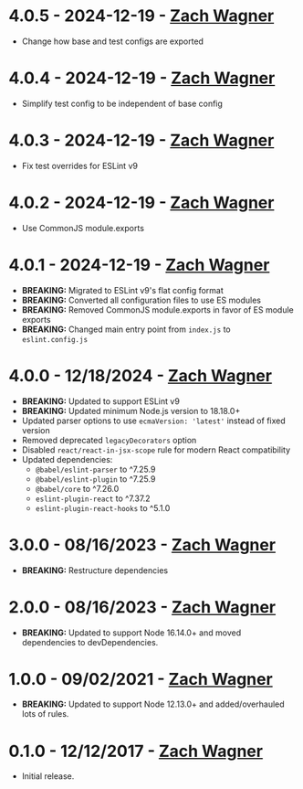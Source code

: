 # 4.0.5 - 2024-12-19 - [Zach Wagner](mailto:zwagner86@gmail.com)
-   Change how base and test configs are exported

# 4.0.4 - 2024-12-19 - [Zach Wagner](mailto:zwagner86@gmail.com)
-   Simplify test config to be independent of base config

# 4.0.3 - 2024-12-19 - [Zach Wagner](mailto:zwagner86@gmail.com)
-   Fix test overrides for ESLint v9

# 4.0.2 - 2024-12-19 - [Zach Wagner](mailto:zwagner86@gmail.com)
-   Use CommonJS module.exports

# 4.0.1 - 2024-12-19 - [Zach Wagner](mailto:zwagner86@gmail.com)
-   **BREAKING:** Migrated to ESLint v9's flat config format
-   **BREAKING:** Converted all configuration files to use ES modules
-   **BREAKING:** Removed CommonJS module.exports in favor of ES module exports
-   **BREAKING:** Changed main entry point from `index.js` to `eslint.config.js`

# 4.0.0 - 12/18/2024 - [Zach Wagner](mailto:zwagner86@gmail.com)
-   **BREAKING:** Updated to support ESLint v9
-   **BREAKING:** Updated minimum Node.js version to 18.18.0+
-   Updated parser options to use `ecmaVersion: 'latest'` instead of fixed version
-   Removed deprecated `legacyDecorators` option
-   Disabled `react/react-in-jsx-scope` rule for modern React compatibility
-   Updated dependencies:
    -   `@babel/eslint-parser` to ^7.25.9
    -   `@babel/eslint-plugin` to ^7.25.9
    -   `@babel/core` to ^7.26.0
    -   `eslint-plugin-react` to ^7.37.2
    -   `eslint-plugin-react-hooks` to ^5.1.0

# 3.0.0 - 08/16/2023 - [Zach Wagner](mailto:zwagner86@gmail.com)
-   **BREAKING:** Restructure dependencies

# 2.0.0 - 08/16/2023 - [Zach Wagner](mailto:zwagner86@gmail.com)
-   **BREAKING:** Updated to support Node 16.14.0+ and moved dependencies to devDependencies.

# 1.0.0 - 09/02/2021 - [Zach Wagner](mailto:zwagner86@gmail.com)
-   **BREAKING:** Updated to support Node 12.13.0+ and added/overhauled lots of rules.

# 0.1.0 - 12/12/2017 - [Zach Wagner](mailto:zwagner86@gmail.com)
-   Initial release.
